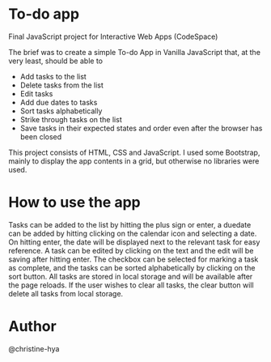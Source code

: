 # To-do app
 Final JavaScript project for Interactive Web Apps (CodeSpace)

The brief was to create a simple To-do App in Vanilla JavaScript that, at the very least, should be able to 
* Add tasks to the list
* Delete tasks from the list
* Edit tasks
* Add due dates to tasks
* Sort tasks alphabetically
* Strike through tasks on the list
* Save tasks in their expected states and order even after the browser has been closed

This project consists of HTML, CSS and JavaScript. I used some Bootstrap, mainly to display the app contents in a grid, but otherwise no libraries were used.

# How to use the app
Tasks can be added to the list by hitting the plus sign or enter, a duedate can be added by hitting clicking on the calendar icon and selecting a date. On hitting enter, the date will be displayed next to the relevant task for easy reference. A task can be edited by clicking on the text and the edit will be saving after hitting enter.
The checkbox can be selected for marking a task as complete, and the tasks can be sorted alphabetically by clicking on the sort button. All tasks are stored in local storage and will be available after the page reloads. If the user wishes to clear all tasks, the clear button will delete all tasks from local storage.

# Author

@christine-hya
